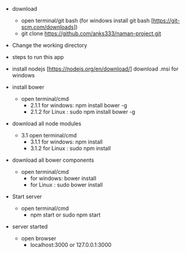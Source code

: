 

- download
 	- open terminal/git bash (for windows install git bash [https://git-scm.com/downloads])
	- git clone https://github.com/anks333/naman-project.git

- Change the working directory

- steps to run this app
- install nodejs [https://nodejs.org/en/download/] download .msi for windows
- install bower
	- open terminal/cmd 
		- 2.1.1 for windows: npm install bower -g
		- 2.1.2 for Linux  : sudo npm install bower -g

- download all node modules
	- 3.1 open terminal/cmd
		- 3.1.1 for windows: npm install 
		- 3.1.2 for Linux  : sudo npm install		

- download all bower components
	- open terminal/cmd
		- for windows: bower install 
		- for Linux  : sudo bower install

- Start server
	- open terminal/cmd
		- npm start
		or
		sudo npm start
- server started
	- open browser
		- localhost:3000 or 127.0.0.1:3000
